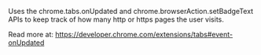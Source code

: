 Uses the chrome.tabs.onUpdated and chrome.browserAction.setBadgeText APIs to
keep track of how many http or https pages the user visits.

Read more at: https://developer.chrome.com/extensions/tabs#event-onUpdated
